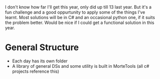 I don't know how far I'll get this year, only did up till 13 last year. But it's a fun challenge and a good oppurtunity to apply some of the things I've learnt. Most solutions will be in C# and an occasional python one, if it suits the problem better. Would be nice if I could get a functional solution in this year.

# General Structure
- Each day has its own folder
- A library of general DSs and some utility is built in MorteTools (all c# projects reference this)